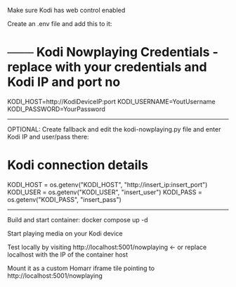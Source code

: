 Make sure Kodi has web control enabled

Create an .env file and add this to it:
# ─── Kodi Nowplaying Credentials - replace with your credentials and Kodi IP and port no
KODI_HOST=http://KodiDeviceIP:port
KODI_USERNAME=YoutUsername
KODI_PASSWORD=YourPassword

_________________________
OPTIONAL: Create fallback and edit the kodi-nowplaying.py file and enter Kodi IP and user/pass there:
# Kodi connection details
KODI_HOST = os.getenv("KODI_HOST", "http://insert_ip:insert_port")
KODI_USER = os.getenv("KODI_USER", "insert_user")
KODI_PASS = os.getenv("KODI_PASS", "insert_pass")
_________________________

Build and start container:
docker compose up -d

Start playing media on your Kodi device

Test locally by visiting http://localhost:5001/nowplaying <- or replace localhost with the IP of the container host

Mount it as a custom Homarr iframe tile pointing to http://localhost:5001/nowplaying 

